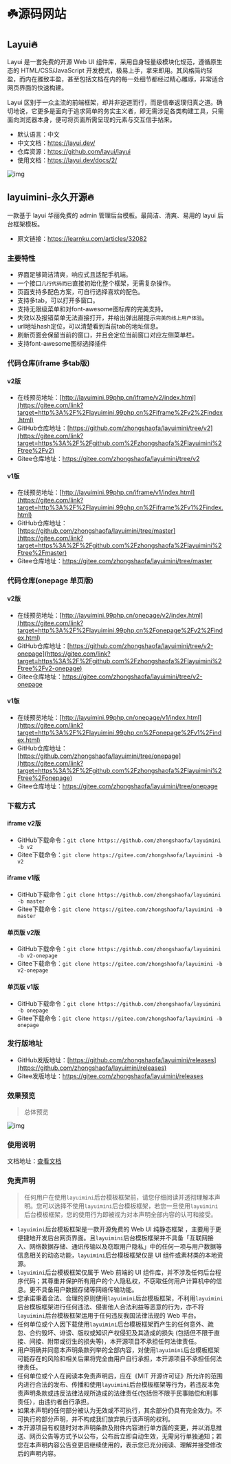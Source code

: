 # ☘️源码网站



## Layui🔥

Layui 是一套免费的开源 Web UI 组件库，采用自身轻量级模块化规范，遵循原生态的 HTML/CSS/JavaScript 开发模式，极易上手，拿来即用。其风格简约轻盈，而内在雅致丰盈，甚至包括文档在内的每一处细节都经过精心雕琢，非常适合网页界面的快速构建。

Layui 区别于一众主流的前端框架，却并非逆道而行，而是信奉返璞归真之道。确切地说，它更多是面向于追求简单的务实主义者，即无需涉足各类构建工具，只需面向浏览器本身，便可将页面所需呈现的元素与交互信手拈来。

- 默认语言：中文
- 中文文档：https://layui.dev/
- 仓库资源：https://github.com/layui/layui
- 使用文档：https://layui.dev/docs/2/

![img](/images/javascript/website/layui.png)



## layuimini-永久开源🔥

一款基于 layui 华丽免费的 admin 管理后台模板。最简洁、清爽、易用的 layui 后台框架模板。

- 原文链接：https://learnku.com/articles/32082

### 主要特性

- 界面足够简洁清爽，响应式且适配手机端。
- 一个接口`几行代码而已`直接初始化整个框架，无需复杂操作。
- 页面支持多配色方案，可自行选择喜欢的配色。
- 支持多tab，可以打开多窗口。
- 支持无限级菜单和对font-awesome图标库的完美支持。
- 失效以及报错菜单无法直接打开，并给出弹出层提示`完美的线上用户体验`。
- url地址hash定位，可以清楚看到当前tab的地址信息。
- 刷新页面会保留当前的窗口，并且会定位当前窗口对应左侧菜单栏。
- 支持font-awesome图标选择插件

###  代码仓库(iframe 多tab版)

#### v2版

- 在线预览地址：[http://layuimini.99php.cn/iframe/v2/index.html](https://gitee.com/link?target=http%3A%2F%2Flayuimini.99php.cn%2Fiframe%2Fv2%2Findex.html)
- GitHub仓库地址：[https://github.com/zhongshaofa/layuimini/tree/v2](https://gitee.com/link?target=https%3A%2F%2Fgithub.com%2Fzhongshaofa%2Flayuimini%2Ftree%2Fv2)
- Gitee仓库地址：https://gitee.com/zhongshaofa/layuimini/tree/v2

#### v1版

- 在线预览地址：[http://layuimini.99php.cn/iframe/v1/index.html](https://gitee.com/link?target=http%3A%2F%2Flayuimini.99php.cn%2Fiframe%2Fv1%2Findex.html)
- GitHub仓库地址：[https://github.com/zhongshaofa/layuimini/tree/master](https://gitee.com/link?target=https%3A%2F%2Fgithub.com%2Fzhongshaofa%2Flayuimini%2Ftree%2Fmaster)
- Gitee仓库地址：https://gitee.com/zhongshaofa/layuimini/tree/master

### 代码仓库(onepage 单页版)

#### v2版

- 在线预览地址：[http://layuimini.99php.cn/onepage/v2/index.html](https://gitee.com/link?target=http%3A%2F%2Flayuimini.99php.cn%2Fonepage%2Fv2%2Findex.html)
- GitHub仓库地址：[https://github.com/zhongshaofa/layuimini/tree/v2-onepage](https://gitee.com/link?target=https%3A%2F%2Fgithub.com%2Fzhongshaofa%2Flayuimini%2Ftree%2Fv2-onepage)
- Gitee仓库地址：https://gitee.com/zhongshaofa/layuimini/tree/v2-onepage

#### v1版

- 在线预览地址：[http://layuimini.99php.cn/onepage/v1/index.html](https://gitee.com/link?target=http%3A%2F%2Flayuimini.99php.cn%2Fonepage%2Fv1%2Findex.html)
- GitHub仓库地址：[https://github.com/zhongshaofa/layuimini/tree/onepage](https://gitee.com/link?target=https%3A%2F%2Fgithub.com%2Fzhongshaofa%2Flayuimini%2Ftree%2Fonepage)
- Gitee仓库地址：https://gitee.com/zhongshaofa/layuimini/tree/onepage

###  下载方式

####  iframe v2版

- GitHub下载命令：`git clone https://github.com/zhongshaofa/layuimini -b v2`
- Gitee下载命令：`git clone https://gitee.com/zhongshaofa/layuimini -b v2`

####  iframe v1版

- GitHub下载命令：`git clone https://github.com/zhongshaofa/layuimini -b master`
- Gitee下载命令：`git clone https://gitee.com/zhongshaofa/layuimini -b master`

#### 单页版 v2版

- GitHub下载命令：`git clone https://github.com/zhongshaofa/layuimini -b v2-onepage`
- Gitee下载命令：`git clone https://gitee.com/zhongshaofa/layuimini -b v2-onepage`

#### 单页版 v1版

- GitHub下载命令：`git clone https://github.com/zhongshaofa/layuimini -b onepage`
- Gitee下载命令：`git clone https://gitee.com/zhongshaofa/layuimini -b onepage`

### 发行版地址

- GitHub发版地址：[https://github.com/zhongshaofa/layuimini/releases](https://github.com/zhongshaofa/layuimini/releases)
- Gitee发版地址：https://gitee.com/zhongshaofa/layuimini/releases

###  效果预览

> 总体预览

![img](/images/javascript/website/w10001.png)

###  使用说明

文档地址：[查看文档](http://layuimini.99php.cn/docs/)

###  免责声明

> 任何用户在使用`layuimini`后台模板框架前，请您仔细阅读并透彻理解本声明。您可以选择不使用`layuimini`后台模板框架，若您一旦使用`layuimini`后台模板框架，您的使用行为即被视为对本声明全部内容的认可和接受。

- `layuimini`后台模板框架是一款开源免费的 Web UI 纯静态框架 ，主要用于更便捷地开发后台网页界面。且`layuimini`后台模板框架并不具备「互联网接入、网络数据存储、通讯传输以及窃取用户隐私」中的任何一项与用户数据等信息相关的动态功能，`layuimini`后台模板框架仅是 UI 组件或素材类的本地资源。
- `layuimini`后台模板框架仅属于 Web 前端的 UI 组件库，并不涉及任何后台程序代码；其尊重并保护所有用户的个人隐私权，不窃取任何用户计算机中的信息。更不具备用户数据存储等网络传输功能。
- 您承诺秉着合法、合理的原则使用`layuimini`后台模板框架，不利用`layuimini`后台模板框架进行任何违法、侵害他人合法利益等恶意的行为，亦不将`layuimini`后台模板框架运用于任何违反我国法律法规的 Web 平台。
- 任何单位或个人因下载使用`layuimini`后台模板框架而产生的任何意外、疏忽、合约毁坏、诽谤、版权或知识产权侵犯及其造成的损失 (包括但不限于直接、间接、附带或衍生的损失等)，本开源项目不承担任何法律责任。
- 用户明确并同意本声明条款列举的全部内容，对使用`layuimini`后台模板框架可能存在的风险和相关后果将完全由用户自行承担，本开源项目不承担任何法律责任。
- 任何单位或个人在阅读本免责声明后，应在《MIT 开源许可证》所允许的范围内进行合法的发布、传播和使用`layuimini`后台模板框架等行为，若违反本免责声明条款或违反法律法规所造成的法律责任(包括但不限于民事赔偿和刑事责任），由违约者自行承担。
- 如果本声明的任何部分被认为无效或不可执行，其余部分仍具有完全效力。不可执行的部分声明，并不构成我们放弃执行该声明的权利。
- 本开源项目有权随时对本声明条款及附件内容进行单方面的变更，并以消息推送、网页公告等方式予以公布，公布后立即自动生效，无需另行单独通知；若您在本声明内容公告变更后继续使用的，表示您已充分阅读、理解并接受修改后的声明内容。
